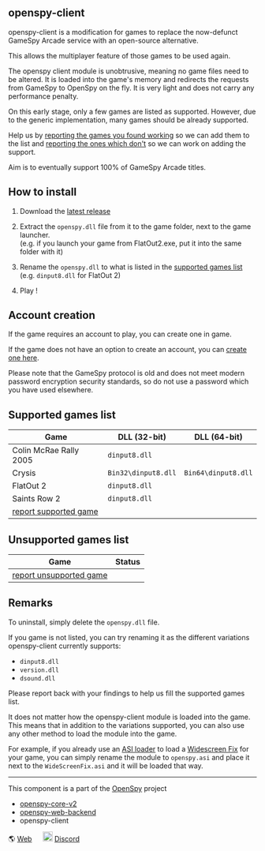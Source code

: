 ## openspy-client

openspy-client is a modification for games to replace the now-defunct GameSpy Arcade service with an open-source alternative.

This allows the multiplayer feature of those games to be used again.

The openspy client module is unobtrusive, meaning no game files need to be altered. It is loaded into the game's memory and redirects the requests from GameSpy to OpenSpy on the fly. It is very light and does not carry any performance penalty.

On this early stage, only a few games are listed as supported. However, due to the generic implementation, many games should be already supported.

Help us by [reporting the games you found working](https://github.com/anzz1/openspy-test/issues/new?labels=working+game&template=report-working-game.yml&title=%5Bworking-game%5D+X) so we can add them to the list and [reporting the ones which don't](https://github.com/anzz1/openspy-test/issues/new?labels=game+request&template=request-for-game-support.yml&title=%5Bgame-request%5D+X) so we can work on adding the support.

Aim is to eventually support 100% of GameSpy Arcade titles.

## How to install

1. Download the [latest release](https://github.com/anzz1/openspy-test/releases/latest/download/openspy.zip)

2. Extract the `openspy.dll` file from it to the game folder, next to the game launcher.  
(e.g. if you launch your game from FlatOut2.exe, put it into the same folder with it)

3. Rename the `openspy.dll` to what is listed in the [supported games list](#supported-games-list)  
(e.g. `dinput8.dll` for FlatOut 2)

4. Play !

## Account creation
If the game requires an account to play, you can create one in game.

If the game does not have an option to create an account, you can [create one here](http://account.openspy.net/).

Please note that the GameSpy protocol is old and does not meet modern password encryption security standards, so do not use a password which you have used elsewhere.

## Supported games list

| Game | DLL (32-bit) | DLL (64-bit) | 
| --- | --- |  --- |
| Colin McRae Rally 2005 | `dinput8.dll` |   |
| Crysis | `Bin32\dinput8.dll` | `Bin64\dinput8.dll`  |
| FlatOut 2 | `dinput8.dll` |   |
| Saints Row 2 | `dinput8.dll` |   |
| [report supported game](https://github.com/anzz1/openspy-test/issues/new?assignees=&labels=working+game&projects=&template=report-working-game.yml&title=%5Bworking-game%5D+X) |

## Unsupported games list
| Game | Status |
| --- | --- |
| [report unsupported game](https://github.com/anzz1/openspy-test/issues/new?assignees=&labels=game+request&projects=&template=request-for-game-support.yml&title=%5Bgame-request%5D+X) |

## Remarks
To uninstall, simply delete the `openspy.dll` file.

If you game is not listed, you can try renaming it as the different variations openspy-client currently supports:  
- `dinput8.dll`
- `version.dll`
- `dsound.dll`

Please report back with your findings to help us fill the supported games list.

It does not matter how the openspy-client module is loaded into the game. This means that in addition to the variations supported, you can also use any other method to load the module into the game.

For example, if you already use an [ASI loader](https://github.com/ThirteenAG/Ultimate-ASI-Loader) to load a [Widescreen Fix](https://thirteenag.github.io/wfp) for your game, you can simply rename the module to `openspy.asi` and place it next to the `WideScreenFix.asi` and it will be loaded that way.


---

This component is a part of the [OpenSpy](https://beta.openspy.net/) project

- [openspy-core-v2](https://github.com/chc/openspy-core-v2)
- [openspy-web-backend](https://github.com/chc/openspy-web-backend)
- openspy-client

:earth_americas: [Web](https://beta.openspy.net/) &emsp;
<img alt="Discord" src="https://user-images.githubusercontent.com/13628128/226210682-c9044ed1-e4d9-431c-b085-1d684a9f9942.png" width="20" height="20"> [Discord](http://discord.gg/sMaWdbt)

